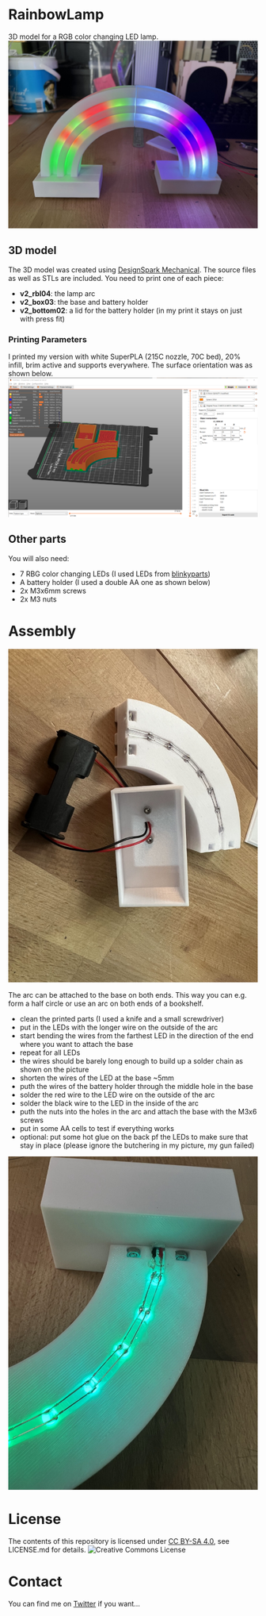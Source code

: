 # RainbowLamp
3D model for a RGB color changing LED lamp.
![two lamps](doc/two_lamps.jpg)

## 3D model
The 3D model was created using [DesignSpark Mechanical](https://www.rs-online.com/designspark/mechanical-software). The source files as well as STLs are included.
You need to print one of each piece:
- **v2_rbl04**: the lamp arc
- **v2_box03**: the base and battery holder
- **v2_bottom02**: a lid for the battery holder (in my print it stays on just with press fit)

### Printing Parameters
I printed my version with white SuperPLA (215C nozzle, 70C bed), 20% infill, brim active and supports everywhere. The surface orientation was as shown below.
![prusa slicer screenshot](doc/print_param.png)

## Other parts
You will also need:
- 7 RBG color changing LEDs (I used LEDs from [blinkyparts](https://shop.blinkyparts.com/en/detail/76374904542142cbb9d4bba147246f99))
- A battery holder (I used a double AA one as shown below)
- 2x M3x6mm screws
- 2x M3 nuts

# Assembly
![picture of a partly assembled lamp](doc/assembly.jpg)

The arc can be attached to the base on both ends. This way you can e.g. form a half circle or use an arc on both ends of a bookshelf.
- clean the printed parts (I used a knife and a small screwdriver)
- put in the LEDs with the longer wire on the outside of the arc
- start bending the wires from the farthest LED in the direction of the end where you want to attach the base
- repeat for all LEDs
- the wires should be barely long enough to build up a solder chain as shown on the picture
- shorten the wires of the LED at the base ~5mm
- puth the wires of the battery holder through the middle hole in the base
- solder the red wire to the LED wire on the outside of the arc
- solder the black wire to the LED in the inside of the arc
- puth the nuts into the holes in the arc and attach the base with the M3x6 screws
- put in some AA cells to test if everything works
- optional: put some hot glue on the back pf the LEDs to make sure that stay in place (please ignore the butchering in my picture, my gun failed)

![picture of a partly assembled lamp](doc/assembled_glued.jpg)

# License
The contents of this repository is licensed under [CC BY-SA 4.0](https://creativecommons.org/licenses/by-sa/4.0/), see LICENSE.md for details.
![Creative Commons License](https://i.creativecommons.org/l/by-sa/4.0/88x31.png)

# Contact
You can find me on [Twitter](https://twitter.com/dec_hl) if you want...
